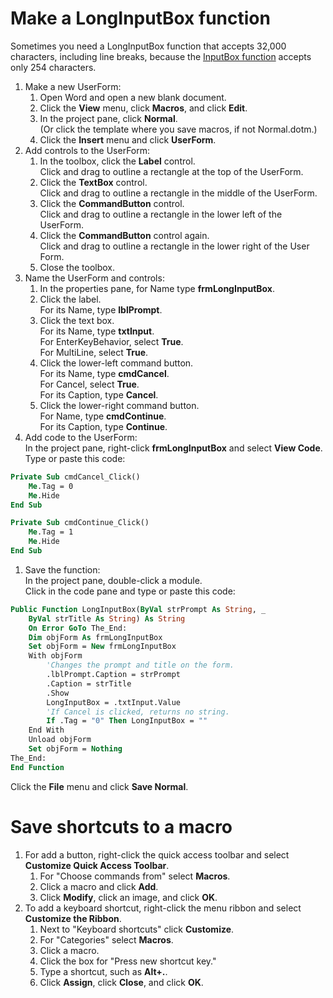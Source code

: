 # Make a LongInputBox function

Sometimes you need a LongInputBox function that accepts 32,000 characters, including line breaks, because the [InputBox function](https://docs.microsoft.com/en-us/office/vba/language/reference/user-interface-help/inputbox-function) accepts only 254 characters.

1. Make a new UserForm:
   1. Open Word and open a new blank document.
   1. Click the **View** menu, click **Macros**, and click **Edit**.
   1. In the project pane, click **Normal**. \
      (Or click the template where you save macros, if not Normal.dotm.)
   1. Click the **Insert** menu and click **UserForm**.
1. Add controls to the UserForm:
   1. In the toolbox, click the **Label** control. \
      Click and drag to outline a rectangle at the top of the UserForm.
   1. Click the **TextBox** control. \
      Click and drag to outline a rectangle in the middle of the UserForm.
   1. Click the **CommandButton** control. \
      Click and drag to outline a rectangle in the lower left of the UserForm.
   1. Click the **CommandButton** control again. \
      Click and drag to outline a rectangle in the lower right of the User Form.
   1. Close the toolbox.
1. Name the UserForm and controls:
   1. In the properties pane, for Name type **frmLongInputBox**.
   1. Click the label. \
      For its Name, type **lblPrompt**.
   1. Click the text box. \
      For its Name, type **txtInput**. \
      For EnterKeyBehavior, select **True**. \
      For MultiLine, select **True**.
   1. Click the lower-left command button. \
      For its Name, type **cmdCancel**. \
      For Cancel, select **True**. \
      For its Caption, type **Cancel**.
   1. Click the lower-right command button. \
      For Name, type **cmdContinue**. \
      For its Caption, type **Continue**.
1. Add code to the UserForm: \
   In the project pane, right-click **frmLongInputBox** and select **View Code**. \
   Type or paste this code:

```vb
Private Sub cmdCancel_Click()
    Me.Tag = 0
    Me.Hide
End Sub

Private Sub cmdContinue_Click()
    Me.Tag = 1
    Me.Hide
End Sub
```

1. Save the function: \
   In the project pane, double-click a module. \
   Click in the code pane and type or paste this code:

```vb
Public Function LongInputBox(ByVal strPrompt As String, _
    ByVal strTitle As String) As String
    On Error GoTo The_End:
    Dim objForm As frmLongInputBox
    Set objForm = New frmLongInputBox
    With objForm
        'Changes the prompt and title on the form.
        .lblPrompt.Caption = strPrompt
        .Caption = strTitle
        .Show
        LongInputBox = .txtInput.Value
        'If Cancel is clicked, returns no string.
        If .Tag = "0" Then LongInputBox = ""
    End With
    Unload objForm
    Set objForm = Nothing
The_End:
End Function
```

Click the **File** menu and click **Save Normal**.

# Save shortcuts to a macro

1. For add a button, right-click the quick access toolbar and select **Customize Quick Access Toolbar**.
   1. For "Choose commands from" select **Macros**.
   1. Click a macro and click **Add**.
   1. Click **Modify**, click an image, and click **OK**.
1. To add a keyboard shortcut, right-click the menu ribbon and select **Customize the Ribbon**.
   1. Next to "Keyboard shortcuts" click **Customize**.
   1. For "Categories" select **Macros**.
   1. Click a macro.
   1. Click the box for "Press new shortcut key."
   1. Type a shortcut, such as **Alt+.**.
   1. Click **Assign**, click **Close**, and click **OK**.

